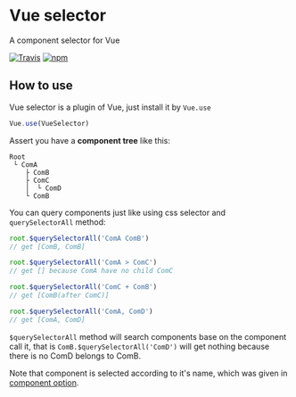 # Vue selector
A component selector for Vue

[![Travis](https://img.shields.io/travis/coolzjy/vue-selector.svg?maxAge=2592000)](https://travis-ci.org/coolzjy/vue-selector)
[![npm](https://img.shields.io/npm/v/vue-selector.svg?maxAge=2592000)](https://www.npmjs.com/package/vue-selector)

## How to use
Vue selector is a plugin of Vue, just install it by `Vue.use`
```js
Vue.use(VueSelector)
```

Assert you have a **component tree** like this:
```
Root
 └ ComA
    ├ ComB
    ├ ComC
    │  └ ComD
    └ ComB
```

You can query components just like using css selector and `querySelectorAll` method:
```js
root.$querySelectorAll('ComA ComB')
// get [ComB, ComB]

root.$querySelectorAll('ComA > ComC')
// get [] because ComA have no child ComC

root.$querySelectorAll('ComC + ComB')
// get [ComB(after ComC)]

root.$querySelectorAll('ComA, ComD')
// get [ComA, ComD]
```
`$querySelectorAll` method will search components base on the component call it, that is `ComB.$querySelectorAll('ComD')` will get nothing because there is no ComD belongs to ComB.

Note that component is selected according to it's name, which was given in [component option](http://vuejs.org/api/#name).
